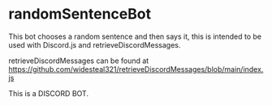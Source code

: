 # randomSentenceBot
This bot chooses a random sentence and then says it, this is intended to be used with Discord.js and retrieveDiscordMessages.

retrieveDiscordMessages can be found at https://github.com/widesteal321/retrieveDiscordMessages/blob/main/index.js

This is a DISCORD BOT.
